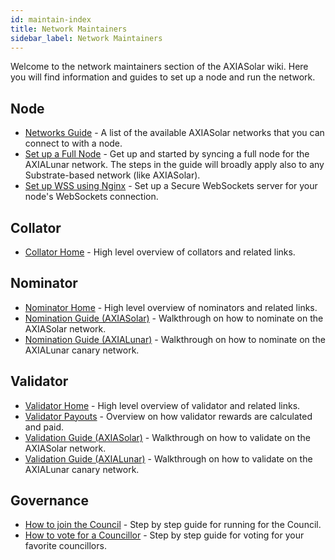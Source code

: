```yaml
---
id: maintain-index
title: Network Maintainers
sidebar_label: Network Maintainers
---
```


Welcome to the network maintainers section of the AXIASolar wiki. Here you will find information and guides to set up a node and run the network.

## Node

- [Networks Guide](maintain-networks) - A list of the available AXIASolar networks that you can connect to with a node.
- [Set up a Full Node](maintain-sync) - Get up and started by syncing a full node for the AXIALunar network. The steps in the guide will broadly apply also to any Substrate-based network (like AXIASolar).
- [Set up WSS using Nginx](maintain-wss) - Set up a Secure WebSockets server for your node's WebSockets connection.

## Collator

- [Collator Home](maintain-collator) - High level overview of collators and related links.

## Nominator

- [Nominator Home](maintain-nominator) - High level overview of nominators and related links.
- [Nomination Guide (AXIASolar)](maintain-guides-how-to-nominate-axiasolar) - Walkthrough on how to nominate on the AXIASolar network.
- [Nomination Guide (AXIALunar)](maintain-guides-how-to-nominate-axialunar) - Walkthrough on how to nominate on the AXIALunar canary network.

## Validator

- [Validator Home](maintain-validator) - High level overview of validator and related links.
- [Validator Payouts](maintain-guides-validator-payout) - Overview on how validator rewards are calculated and paid.
- [Validation Guide (AXIASolar)](maintain-guides-how-to-validate-axiasolar) - Walkthrough on how to validate on the AXIASolar network.
- [Validation Guide (AXIALunar)](maintain-guides-how-to-validate-axialunar) - Walkthrough on how to validate on the AXIALunar canary network.

## Governance

- [How to join the Council](maintain-guides-how-to-join-council) - Step by step guide for running for the Council.
- [How to vote for a Councillor](maintain-guides-how-to-vote-councillor) - Step by step guide for voting for your favorite councillors.
